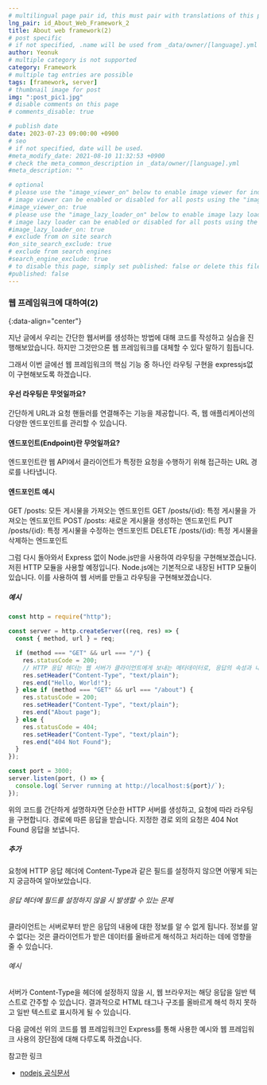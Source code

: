 ```yaml
---
# multilingual page pair id, this must pair with translations of this page. (This name must be unique)
lng_pair: id_About_Web_Framework_2
title: About web framework(2)
# post specific
# if not specified, .name will be used from _data/owner/[language].yml
author: Yeonuk
# multiple category is not supported
category: Framework
# multiple tag entries are possible
tags: [framework, server]
# thumbnail image for post
img: ":post_pic1.jpg"
# disable comments on this page
# comments_disable: true

# publish date
date: 2023-07-23 09:00:00 +0900
# seo
# if not specified, date will be used.
#meta_modify_date: 2021-08-10 11:32:53 +0900
# check the meta_common_description in _data/owner/[language].yml
#meta_description: ""

# optional
# please use the "image_viewer_on" below to enable image viewer for individual pages or posts (_posts/ or [language]/_posts folders).
# image viewer can be enabled or disabled for all posts using the "image_viewer_posts: true" setting in _data/conf/main.yml.
#image_viewer_on: true
# please use the "image_lazy_loader_on" below to enable image lazy loader for individual pages or posts (_posts/ or [language]/_posts folders).
# image lazy loader can be enabled or disabled for all posts using the "image_lazy_loader_posts: true" setting in _data/conf/main.yml.
#image_lazy_loader_on: true
# exclude from on site search
#on_site_search_exclude: true
# exclude from search engines
#search_engine_exclude: true
# to disable this page, simply set published: false or delete this file
#published: false
---
```


<!-- outline-start -->

### 웹 프레임워크에 대하여(2)

{:data-align="center"}

<!-- outline-end -->

지난 글에서 우리는 간단한 웹서버를 생성하는 방법에 대해 코드를 작성하고 실습을 진행해보았습니다. 하지만 그것만으론 웹 프레임워크를 대체할 수 있다 말하기 힘듭니다.

그래서 이번 글에선 웹 프레임워크의 핵심 기능 중 하나인 라우팅 구현을 expressjs없이 구현해보도록 하겠습니다.

#### 우선 라우팅은 무엇일까요?

간단하게 URL과 요청 핸들러를 연결해주는 기능을 제공합니다.
즉, 웹 애플리케이션의 다양한 엔드포인트를 관리할 수 있습니다.

#### 엔드포인트(Endpoint)란 무엇일까요?

엔드포인트란 웹 API에서 클라이언트가 특정한 요청을 수행하기 위해 접근하는 URL 경로를 나타냅니다.

#### 엔드포인트 예시

GET /posts: 모든 게시물을 가져오는 엔드포인트
GET /posts/{id}: 특정 게시물을 가져오는 엔드포인트
POST /posts: 새로운 게시물을 생성하는 엔드포인트
PUT /posts/{id}: 특정 게시물을 수정하는 엔드포인트
DELETE /posts/{id}: 특정 게시물을 삭제하는 엔드포인트

그럼 다시 돌아와서 Express 없이 Node.js만을 사용하여 라우팅을 구현해보겠습니다.
저흰 HTTP 모듈을 사용할 예정입니다. Node.js에는 기본적으로 내장된 HTTP 모듈이 있습니다. 이를 사용하여 웹 서버를 만들고 라우팅을 구현해보겠습니다.

##### 예시

```javascript
const http = require("http");

const server = http.createServer((req, res) => {
  const { method, url } = req;

  if (method === "GET" && url === "/") {
    res.statusCode = 200;
    // HTTP 응답 헤더는 웹 서버가 클라이언트에게 보내는 메타데이터로, 응답의 속성과 내용에 대한 정보를 담고 있습니다.
    res.setHeader("Content-Type", "text/plain");
    res.end("Hello, World!");
  } else if (method === "GET" && url === "/about") {
    res.statusCode = 200;
    res.setHeader("Content-Type", "text/plain");
    res.end("About page");
  } else {
    res.statusCode = 404;
    res.setHeader("Content-Type", "text/plain");
    res.end("404 Not Found");
  }
});

const port = 3000;
server.listen(port, () => {
  console.log(`Server running at http://localhost:${port}/`);
});
```

위의 코드를 간단하게 설명하자면 단순한 HTTP 서버를 생성하고, 요청에 따라 라우팅을 구현합니다. 경로에 따른 응답을 받습니다. 지정한 경로 외의 요청은 404 Not Found 응답을 보냅니다.

##### 추가

요청에 HTTP 응답 헤더에 Content-Type과 같은 필드를 설정하지 않으면 어떻게 되는지 궁금하여 알아보았습니다.

###### 응답 헤더에 필드를 설정하지 않을 시 발생할 수 있는 문제

클라이언트는 서버로부터 받은 응답의 내용에 대한 정보를 알 수 없게 됩니다.
정보를 알 수 없다는 것은 클라이언트가 받은 데이터를 올바르게 해석하고 처리하는 데에 영향을 줄 수 있습니다.

###### 예시

서버가 Content-Type을 헤더에 설정하지 않을 시, 웹 브라우저는 해당 응답을 일반 텍스트로 간주할 수 있습니다. 결과적으로 HTML 태그나 구조를 올바르게 해석 하지 못하고 일반 텍스트로 표시하게 될 수 있습니다.

다음 글에선 위의 코드를 웹 프레임워크인 Express를 통해 사용한 예시와 웹 프레임워크 사용의 장단점에 대해 다루도록 하겠습니다.

참고한 링크

- [nodejs 공식문서](https://nodejs.org/ko/docs/guides/anatomy-of-an-http-transaction)
